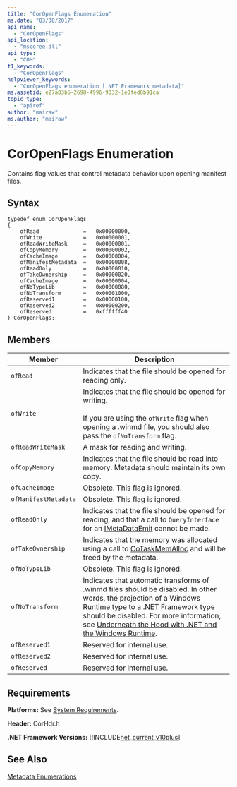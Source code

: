 ```yaml
---
title: "CorOpenFlags Enumeration"
ms.date: "03/30/2017"
api_name: 
  - "CorOpenFlags"
api_location: 
  - "mscoree.dll"
api_type: 
  - "COM"
f1_keywords: 
  - "CorOpenFlags"
helpviewer_keywords: 
  - "CorOpenFlags enumeration [.NET Framework metadata]"
ms.assetid: e27a83b5-2698-4996-9032-1e0fed8b91ca
topic_type: 
  - "apiref"
author: "mairaw"
ms.author: "mairaw"
---
```

# CorOpenFlags Enumeration
Contains flag values that control metadata behavior upon opening manifest files.  
  
## Syntax  
  
```  
typedef enum CorOpenFlags  
{  
    ofRead              =   0x00000000,  
    ofWrite             =   0x00000001,  
    ofReadWriteMask     =   0x00000001,  
    ofCopyMemory        =   0x00000002,  
    ofCacheImage        =   0x00000004,  
    ofManifestMetadata  =   0x00000008,  
    ofReadOnly          =   0x00000010,  
    ofTakeOwnership     =   0x00000020,  
    ofCacheImage        =   0x00000004,  
    ofNoTypeLib         =   0x00000080,  
    ofNoTransform       =   0x00001000,  
    ofReserved1         =   0x00000100,  
    ofReserved2         =   0x00000200,  
    ofReserved          =   0xffffff40  
} CorOpenFlags;  
```  
  
## Members  
  
|Member|Description|  
|------------|-----------------|  
|`ofRead`|Indicates that the file should be opened for reading only.|  
|`ofWrite`|Indicates that the file should be opened for writing.<br /><br /> If you are using the `ofWrite` flag when opening a .winmd file, you should also pass the `ofNoTransform` flag.|  
|`ofReadWriteMask`|A mask for reading and writing.|  
|`ofCopyMemory`|Indicates that the file should be read into memory. Metadata should maintain its own copy.|  
|`ofCacheImage`|Obsolete. This flag is ignored.|  
|`ofManifestMetadata`|Obsolete. This flag is ignored.|  
|`ofReadOnly`|Indicates that the file should be opened for reading, and that a call to `QueryInterface` for an [IMetaDataEmit](../../../../docs/framework/unmanaged-api/metadata/imetadataemit-interface.md) cannot be made.|  
|`ofTakeOwnership`|Indicates that the memory was allocated using a call to [CoTaskMemAlloc](/windows/desktop/api/combaseapi/nf-combaseapi-cotaskmemalloc) and will be freed by the metadata.|  
|`ofNoTypeLib`|Obsolete. This flag is ignored.|  
|`ofNoTransform`|Indicates that automatic transforms of .winmd files should be disabled. In other words, the projection of a Windows Runtime type to a .NET Framework type should be disabled. For more information, see [Underneath the Hood with .NET and the Windows Runtime](https://msdn.microsoft.com/magazine/jj651569.aspx).|  
|`ofReserved1`|Reserved for internal use.|  
|`ofReserved2`|Reserved for internal use.|  
|`ofReserved`|Reserved for internal use.|  
  
## Requirements  
 **Platforms:** See [System Requirements](../../../../docs/framework/get-started/system-requirements.md).  
  
 **Header:** CorHdr.h  
  
 **.NET Framework Versions:** [!INCLUDE[net_current_v10plus](../../../../includes/net-current-v10plus-md.md)]  
  
## See Also  
 [Metadata Enumerations](../../../../docs/framework/unmanaged-api/metadata/metadata-enumerations.md)
